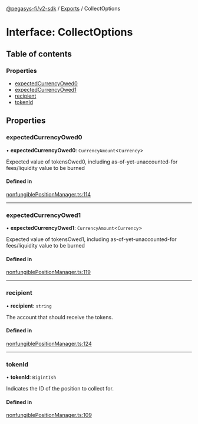 [@pegasys-fi/v2-sdk](../README.md) / [Exports](../modules.md) / CollectOptions

# Interface: CollectOptions

## Table of contents

### Properties

- [expectedCurrencyOwed0](CollectOptions.md#expectedcurrencyowed0)
- [expectedCurrencyOwed1](CollectOptions.md#expectedcurrencyowed1)
- [recipient](CollectOptions.md#recipient)
- [tokenId](CollectOptions.md#tokenid)

## Properties

### expectedCurrencyOwed0

• **expectedCurrencyOwed0**: `CurrencyAmount`<`Currency`\>

Expected value of tokensOwed0, including as-of-yet-unaccounted-for fees/liquidity value to be burned

#### Defined in

[nonfungiblePositionManager.ts:114](https://github.com/Pegasys-fi/v2-sdk/blob/08a7c05/src/nonfungiblePositionManager.ts#L114)

___

### expectedCurrencyOwed1

• **expectedCurrencyOwed1**: `CurrencyAmount`<`Currency`\>

Expected value of tokensOwed1, including as-of-yet-unaccounted-for fees/liquidity value to be burned

#### Defined in

[nonfungiblePositionManager.ts:119](https://github.com/Pegasys-fi/v2-sdk/blob/08a7c05/src/nonfungiblePositionManager.ts#L119)

___

### recipient

• **recipient**: `string`

The account that should receive the tokens.

#### Defined in

[nonfungiblePositionManager.ts:124](https://github.com/Pegasys-fi/v2-sdk/blob/08a7c05/src/nonfungiblePositionManager.ts#L124)

___

### tokenId

• **tokenId**: `BigintIsh`

Indicates the ID of the position to collect for.

#### Defined in

[nonfungiblePositionManager.ts:109](https://github.com/Pegasys-fi/v2-sdk/blob/08a7c05/src/nonfungiblePositionManager.ts#L109)
